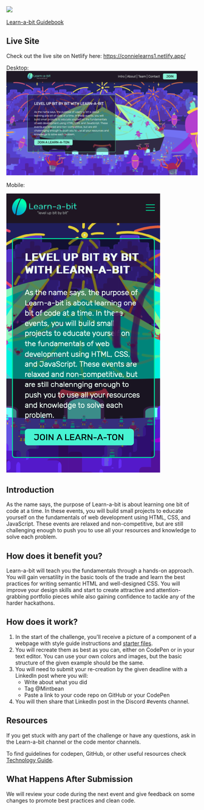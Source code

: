 <img src="./images/learnabit-logo.png" />

[Learn-a-bit Guidebook](https://sites.google.com/mintbean.io/mintbean-learn-a-bit-guide/about-learn-a-bit)

## Live Site

Check out the live site on Netlify here:
https://connielearns1.netlify.app/

Desktop:
<img src="./images/learn-challenge-desktop.png" />

Mobile:

<img src="./images/learn-challenge-mobile.png" />


## Introduction

As the name says, the purpose of Learn-a-bit is about learning one bit of code at a time.
In these events, you will build small projects to educate yourself on the fundamentals of web development using HTML, CSS, and JavaScript.
These events are relaxed and non-competitive, but are still challenging enough to push you to use all your resources and knowledge to solve each problem.

## How does it benefit you?

Learn-a-bit will teach you the fundamentals through a hands-on approach. You will gain versatility in the basic tools of the trade and learn the best practices for writing semantic HTML and well-designed CSS. You will improve your design skills and start to create attractive and attention-grabbing portfolio pieces while also gaining confidence to tackle any of the harder hackathons.

## How does it work?

1. In the start of the challenge, you'll receive a picture of a component of a webpage with style guide instructions and [starter files](./starter-guideline.md).
2. You will recreate them as best as you can, either on CodePen or in your text editor. You can use your own colors and images, but the basic structure of the given example should be the same.
3. You will need to submit your re-creation by the given deadline with a LinkedIn post where you will:
   - Write about what you did
   - Tag @Mintbean
   - Paste a link to your code repo on GitHub or your CodePen
4. You will then share that LinkedIn post in the Discord #events channel.

## Resources
If you get stuck with any part of the challenge or have any questions, ask in the Learn-a-bit channel or the code mentor channels.

To find guidelines for codepen, GitHub, or other useful resources check
[Technology Guide](./design-guideline/learnabit-technology-guide.pdf).

## What Happens After Submission
We will review your code during the next event and give feedback on some changes to promote best practices and clean code.  
